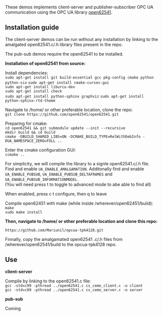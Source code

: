 



These demos implements client-server and publisher-subscriber OPC UA communication using the OPC UA library [open62541](https://github.com/open62541/open62541.git).



## Installation guide

The client-server demos can be run without any installation by linking to the amalgated open62541.c/.h library files 
present in the repo.   


The pub-sub demos require the open62541 to be installed.


**Installation of open62541 from source:** 


Install dependencies:  
`sudo apt-get install git build-essential gcc pkg-config cmake python python-six` 
`sudo apt-get install cmake-curses-gui`  		    
`sudo apt-get install liburcu-dev`   		       
`sudo apt-get install check`	 	                
`sudo apt-get install python-sphinx graphviz` 
`sudo apt-get install python-sphinx-rtd-theme` 	



Navigate to /home/ or other preferable location, clone the repo:  
`git clone https://github.com/open62541/open62541.git`

Preparing for cmake:  
`cd open62541 && git submodule update --init --recursive`  
`mkdir build && cd build`  
`cmake -DBUILD_SHARED_LIBS=ON -DCMAKE_BUILD_TYPE=RelWithDebInfo -DUA_NAMESPACE_ZERO=FULL ..`  

Enter the cmake configuration GUI:  
`ccmake ..`  

For simplicity, we will compile the library to a signle open62541.c/.h file. Find and enable `UA_ENABLE_AMALGAMATION`. Additonally find and enable `UA_ENABLE_PUBSUB`, `UA_ENABLE_PUBSUB_DELTAFRAMES` and `UA_ENABLE_PUBSUB_INFORMATIONMODEL`.   
(You will need press t to toggle to advanced mode to abe able to find all)

When enabled, press c t configure, then q to leave

Compile open62451 with make (while inside /wherever/open62451/build):  
`make`  
`sudo make install`  



**Then, navigate to /home/ or other preferable location and clone this repo:**  

`https://github.com/Mariunil/opcua-tpk4128.git`


Finnally, copy the amalgamated open62541 .c/.h files from /wherever/open62541/build to the opcua-tpk4128 repo.    


## Use

**client-server**

Compile by linking to the open62541.c file:  
`gcc -std=c99 -pthread ../open62541.c cs_cemo_client.c -o client`  
`gcc -std=c99 -pthread ../open62541.c cs_cemo_server.c -o server`


**pub-sub**  

Coming